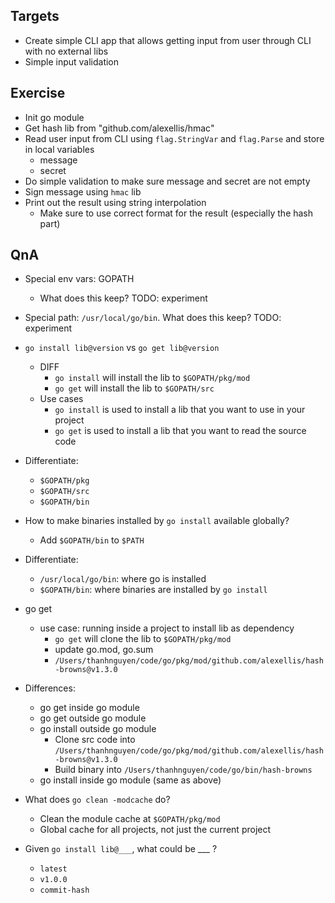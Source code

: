 ## Targets
- Create simple CLI app that allows getting input from user through CLI with no external libs
- Simple input validation

## Exercise
- Init go module
- Get hash lib from "github.com/alexellis/hmac"
- Read user input from CLI using `flag.StringVar` and `flag.Parse` and store in local variables
  - message
  - secret
- Do simple validation to make sure message and secret are not empty
- Sign message using `hmac` lib
- Print out the result using string interpolation
  - Make sure to use correct format for the result (especially the hash part)

## QnA
- Special env vars: GOPATH
  - What does this keep? TODO: experiment
- Special path: `/usr/local/go/bin`. What does this keep? TODO: experiment
- `go install lib@version` vs `go get lib@version`
  - DIFF
    - `go install` will install the lib to `$GOPATH/pkg/mod`
    - `go get` will install the lib to `$GOPATH/src`
  - Use cases
    - `go install` is used to install a lib that you want to use in your project
    - `go get` is used to install a lib that you want to read the source code
- Differentiate:
  - `$GOPATH/pkg` 
  - `$GOPATH/src`
  - `$GOPATH/bin`
- How to make binaries installed by `go install` available globally?
  - Add `$GOPATH/bin` to `$PATH`
- Differentiate:
  - `/usr/local/go/bin`: where go is installed
  - `$GOPATH/bin`: where binaries are installed by `go install`

- go get
  - use case: running inside a project to install lib as dependency
    - `go get` will clone the lib to `$GOPATH/pkg/mod`
    - update go.mod, go.sum
    - `/Users/thanhnguyen/code/go/pkg/mod/github.com/alexellis/hash-browns@v1.3.0`

- Differences:
  - go get inside go module
  - go get outside go module
  - go install outside go module
    - Clone src code into `/Users/thanhnguyen/code/go/pkg/mod/github.com/alexellis/hash-browns@v1.3.0`
    - Build binary into `/Users/thanhnguyen/code/go/bin/hash-browns`
  - go install inside go module (same as above)

- What does `go clean -modcache` do?
  - Clean the module cache at `$GOPATH/pkg/mod`
  - Global cache for all projects, not just the current project

- Given `go install lib@___`, what could be ___ ?
  - `latest`
  - `v1.0.0`
  - `commit-hash`